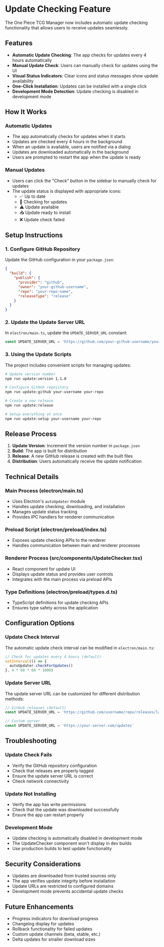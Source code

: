 # Update Checking Feature

The One Piece TCG Manager now includes automatic update checking functionality that allows users to receive updates seamlessly.

## Features

- **Automatic Update Checking**: The app checks for updates every 4 hours automatically
- **Manual Update Check**: Users can manually check for updates using the UI
- **Visual Status Indicators**: Clear icons and status messages show update availability
- **One-Click Installation**: Updates can be installed with a single click
- **Development Mode Detection**: Update checking is disabled in development mode

## How It Works

### Automatic Updates
- The app automatically checks for updates when it starts
- Updates are checked every 4 hours in the background
- When an update is available, users are notified via a dialog
- Updates are downloaded automatically in the background
- Users are prompted to restart the app when the update is ready

### Manual Updates
- Users can click the "Check" button in the sidebar to manually check for updates
- The update status is displayed with appropriate icons:
  - ✅ Up to date
  - 🔄 Checking for updates
  - ⚠️ Update available
  - 📥 Update ready to install
  - ❌ Update check failed

## Setup Instructions

### 1. Configure GitHub Repository

Update the GitHub configuration in your `package.json`:

```json
{
  "build": {
    "publish": {
      "provider": "github",
      "owner": "your-github-username",
      "repo": "your-repo-name",
      "releaseType": "release"
    }
  }
}
```

### 2. Update the Update Server URL

In `electron/main.ts`, update the `UPDATE_SERVER_URL` constant:

```typescript
const UPDATE_SERVER_URL = 'https://github.com/your-github-username/your-repo-name/releases/latest/download'
```

### 3. Using the Update Scripts

The project includes convenient scripts for managing updates:

```bash
# Update version number
npm run update:version 1.1.0

# Configure GitHub repository
npm run update:github your-username your-repo

# Create a new release
npm run update:release

# Setup everything at once
npm run update:setup your-username your-repo
```

## Release Process

1. **Update Version**: Increment the version number in `package.json`
2. **Build**: The app is built for distribution
3. **Release**: A new GitHub release is created with the built files
4. **Distribution**: Users automatically receive the update notification

## Technical Details

### Main Process (electron/main.ts)
- Uses Electron's `autoUpdater` module
- Handles update checking, downloading, and installation
- Manages update status tracking
- Provides IPC handlers for renderer communication

### Preload Script (electron/preload/index.ts)
- Exposes update checking APIs to the renderer
- Handles communication between main and renderer processes

### Renderer Process (src/components/UpdateChecker.tsx)
- React component for update UI
- Displays update status and provides user controls
- Integrates with the main process via preload APIs

### Type Definitions (electron/preload/types.d.ts)
- TypeScript definitions for update checking APIs
- Ensures type safety across the application

## Configuration Options

### Update Check Interval
The automatic update check interval can be modified in `electron/main.ts`:

```typescript
// Check for updates every 4 hours (default)
setInterval(() => {
  autoUpdater.checkForUpdates()
}, 4 * 60 * 60 * 1000)
```

### Update Server URL
The update server URL can be customized for different distribution methods:

```typescript
// GitHub releases (default)
const UPDATE_SERVER_URL = 'https://github.com/username/repo/releases/latest/download'

// Custom server
const UPDATE_SERVER_URL = 'https://your-server.com/updates'
```

## Troubleshooting

### Update Check Fails
- Verify the GitHub repository configuration
- Check that releases are properly tagged
- Ensure the update server URL is correct
- Check network connectivity

### Update Not Installing
- Verify the app has write permissions
- Check that the update was downloaded successfully
- Ensure the app can restart properly

### Development Mode
- Update checking is automatically disabled in development mode
- The UpdateChecker component won't display in dev builds
- Use production builds to test update functionality

## Security Considerations

- Updates are downloaded from trusted sources only
- The app verifies update integrity before installation
- Update URLs are restricted to configured domains
- Development mode prevents accidental update checks

## Future Enhancements

- Progress indicators for download progress
- Changelog display for updates
- Rollback functionality for failed updates
- Custom update channels (beta, stable, etc.)
- Delta updates for smaller download sizes 